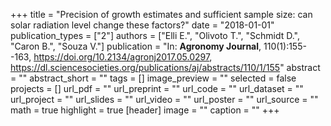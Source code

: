 +++
title = "Precision of growth estimates and sufficient sample size: can solar radiation level change these factors?"
date = "2018-01-01"
publication_types = ["2"]
authors = ["Elli E.", "Olivoto T.", "Schmidt D.", "Caron B.", "Souza V."]
publication = "In: **Agronomy Journal**, 110(1):155--163, https://doi.org/10.2134/agronj2017.05.0297, https://dl.sciencesocieties.org/publications/aj/abstracts/110/1/155"
abstract = ""
abstract_short = ""
tags = []
image_preview = ""
selected = false
projects = []
url_pdf = ""
url_preprint = ""
url_code = ""
url_dataset = ""
url_project = ""
url_slides = ""
url_video = ""
url_poster = ""
url_source = ""
math = true
highlight = true
[header]
image = ""
caption = ""
+++
